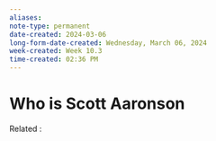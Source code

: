 ```yaml
---
aliases: 
note-type: permanent
date-created: 2024-03-06
long-form-date-created: Wednesday, March 06, 2024
week-created: Week 10.3
time-created: 02:36 PM
---
```


# Who is Scott Aaronson

Related :
